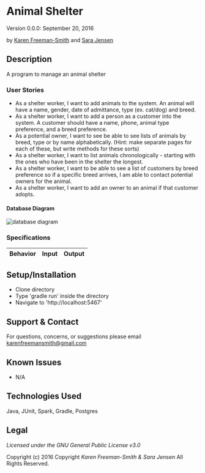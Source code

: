 # Animal Shelter
Version 0.0.0: September 20, 2016

by [Karen Freeman-Smith](https://github.com/karenfreemansmith) and [Sara Jensen](https://github.com/thejensen)

## Description
A program to manage an animal shelter

### User Stories
* As a shelter worker, I want to add animals to the system. An animal will have a name, gender, date of admittance, type (ex. cat/dog) and breed.
* As a shelter worker, I want to add a person as a customer into the system. A customer should have a name, phone, animal type preference, and a breed preference.
* As a potential owner, I want to see be able to see lists of animals by breed, type or by name alphabetically. (Hint: make separate pages for each of these, but write methods for these sorts)
* As a shelter worker, I want to list animals chronologically - starting with the ones who have been in the shelter the longest.
* As a shelter worker, I want to be able to see a list of customers by breed preference so if a specific breed arrives, I am able to contact potential owners for the animal.
* As a shelter worker, I want to add an owner to an animal if that customer adopts.

#### Database Diagram
![database diagram](database.png)

### Specifications
| Behavior                                       | Input                                                   | Output                           |
|------------------------------------------------|---------------------------------------------------------|----------------------------------|


## Setup/Installation
* Clone directory
* Type 'gradle run' inside the directory
* Navigate to 'http://localhost:5467'

## Support & Contact
For questions, concerns, or suggestions please email karenfreemansmith@gmail.com

## Known Issues
* N/A

## Technologies Used
Java, JUnit, Spark, Gradle, Postgres

## Legal
*Licensed under the GNU General Public License v3.0*

Copyright (c) 2016 Copyright _Karen Freeman-Smith & Sara Jensen_ All Rights Reserved.

